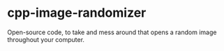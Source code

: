 # cpp-image-randomizer
Open-source code, to take and mess around that opens a random image throughout your computer.
